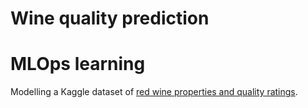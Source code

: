 # Wine quality prediction
# MLOps learning
Modelling a Kaggle dataset of [red wine properties and quality ratings](https://www.kaggle.com/uciml/red-wine-quality-cortez-et-al-2009). 
